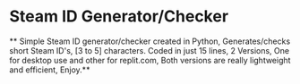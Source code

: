 # Steam ID Generator/Checker
**
Simple Steam ID generator/checker created in Python, Generates/checks short Steam ID's, [3 to 5] characters. 
Coded in just 15 lines, 2 Versions, One for desktop use and other for replit.com, Both versions are really lightweight and efficient, Enjoy.**

